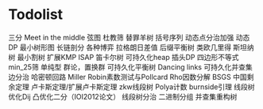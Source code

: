 # Todolist
三分
Meet in the middle
弦图
杜教筛
替罪羊树
括号序列
动态点分治加强
动态DP
最小树形图
长链剖分
各种博弈
拉格朗日差值
后缀平衡树
类欧几里得
斯坦纳树
最小割树
扩展KMP
ISAP
笛卡尔树
可持久化heap
插头DP
四边形不等式
min_25筛
单纯型
群论，置换群
可持久化平衡树
Dancing links
可持久化并查集
边分治
哈密顿回路
Miller Robin素数测试与Pollcard Rho因数分解
BSGS
中国剩余定理
卢卡斯定理/扩展卢卡斯定理
zkw线段树
Polya计数
burnside引理
线段树优化Dij
凸优化二分（IOI2012论文）
线段树分治
二进制分组
并查集重构树